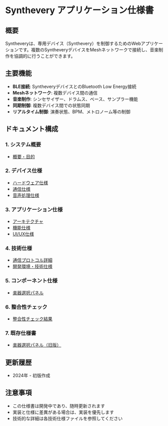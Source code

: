 # Synthevery アプリケーション仕様書

## 概要

Syntheveryは、専用デバイス（Synthevery）を制御するためのWebアプリケーションです。複数のSyntheveryデバイスをMeshネットワークで接続し、音楽制作を協調的に行うことができます。

## 主要機能

- **BLE接続**: SyntheveryデバイスとのBluetooth Low Energy接続
- **Meshネットワーク**: 複数デバイス間の通信
- **音楽制作**: シンセサイザー、ドラムス、ベース、サンプラー機能
- **同期制御**: 複数デバイス間での状態同期
- **リアルタイム制御**: 演奏状態、BPM、メトロノーム等の制御

## ドキュメント構成

### 1. システム概要
- [概要・目的](./overview.md)

### 2. デバイス仕様
- [ハードウェア仕様](./device/hardware.md)
- [通信仕様](./device/communication.md)
- [音声処理仕様](./device/audio.md)

### 3. アプリケーション仕様
- [アーキテクチャ](./app/architecture.md)
- [機能仕様](./app/features.md)
- [UI/UX仕様](./app/ui-ux.md)

### 4. 技術仕様
- [通信プロトコル詳細](./technical/protocols.md)
- [開発環境・技術仕様](./technical/development.md)

### 5. コンポーネント仕様
- [楽器選択パネル](./app/components/instrument-select-panel.md)

### 6. 整合性チェック
- [整合性チェック結果](./consistency-check.md)

### 7. 既存仕様書
- [楽器選択パネル（旧版）](../main-panels/spec_instrument_select_panel.md)

## 更新履歴

- 2024年 - 初版作成

## 注意事項

- この仕様書は開発中であり、随時更新されます
- 実装と仕様に差異がある場合は、実装を優先します
- 技術的な詳細は各技術仕様ファイルを参照してください 